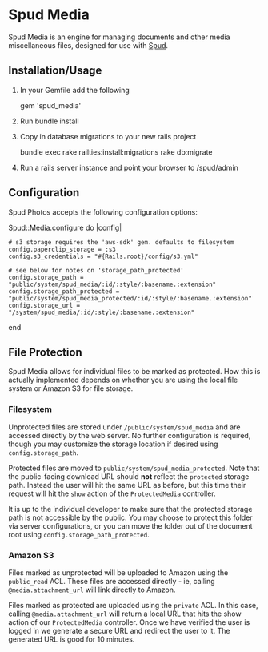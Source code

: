 # Spud Media

Spud Media is an engine for managing documents and other media miscellaneous files, designed for use with [Spud][1].

## Installation/Usage

1. In your Gemfile add the following

    gem 'spud_media'

2. Run bundle install
3. Copy in database migrations to your new rails project

    bundle exec rake railties:install:migrations
    rake db:migrate

4. Run a rails server instance and point your browser to /spud/admin

## Configuration

Spud Photos accepts the following configuration options:

  Spud::Media.configure do |config|
  
    # s3 storage requires the 'aws-sdk' gem. defaults to filesystem
    config.paperclip_storage = :s3
    config.s3_credentials = "#{Rails.root}/config/s3.yml"

    # see below for notes on 'storage_path_protected'
    config.storage_path = "public/system/spud_media/:id/:style/:basename.:extension"
    config.storage_path_protected = "public/system/spud_media_protected/:id/:style/:basename.:extension"
    config.storage_url = "/system/spud_media/:id/:style/:basename.:extension"
  end

## File Protection

Spud Media allows for individual files to be marked as protected. How this is actually implemented depends on whether you are using the local file system or Amazon S3 for file storage.

### Filesystem

Unprotected files are stored under `/public/system/spud_media` and are accessed directly by the web server. No further configuration is required, though you may customize the storage location if desired using `config.storage_path`.

Protected files are moved to `public/system/spud_media_protected`. Note that the public-facing download URL should __not__ reflect the `protected` storage path. Instead the user will hit the same URL as before, but this time their request will hit the `show` action of the `ProtectedMedia` controller. 

It is up to the individual developer to make sure that the protected storage path is not accessible by the public. You may choose to protect this folder via server configurations, or you can move the folder out of the document root using `config.storage_path_protected`.

### Amazon S3

Files marked as unprotected will be uploaded to Amazon using the `public_read` ACL. These files are accessed directly - ie, calling `@media.attachment_url` will link directly to Amazon.

Files marked as protected are uploaded using the `private` ACL. In this case, calling `@media.attachment_url` will return a local URL that hits the show action of our `ProtectedMedia` controller. Once we have verified the user is logged in we generate a secure URL and redirect the user to it. The generated URL is good for 10 minutes. 

[1]:https://github.com/davydotcom/spud_core_admin